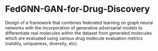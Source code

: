 # FedGNN-GAN-for-Drug-Discovery
Design of a framework that combines federated learning on graph neural networks with the incorporation of generative adversarial models to differentiate real molecules within the dataset from generated molecules which are evaluated using various drug molecule evaluation metrics (validity, uniqueness, diversity, etc).  
